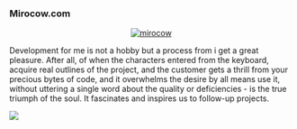 ### Mirocow.com

<p align="center"> <a href="https://github.com/ryo-ma/github-profile-trophy"><img src="https://github-profile-trophy.vercel.app/?username=mirocow" alt="mirocow" /></a></p>

Development for me is not a hobby but a process from i get a great pleasure. After all, of when the characters entered from the keyboard, acquire real outlines of the project, and the customer gets a thrill from your precious bytes of code, and it overwhelms the desire by all means use it, without uttering a single word about the quality or deficiencies - is the true triumph of the soul. It fascinates and inspires us to follow-up projects.

<img src="https://github-readme-stats.vercel.app/api/top-langs/?username=mirocow&layout=compact&theme=gruvbox" />
